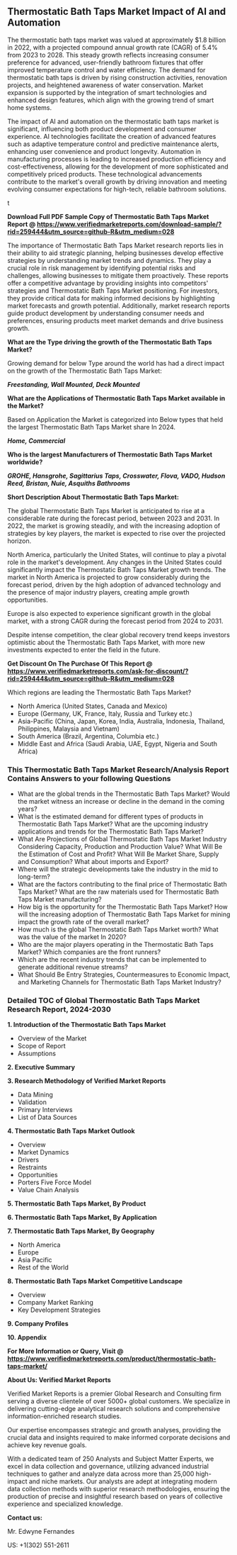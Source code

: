 <h2>Thermostatic Bath Taps Market Impact of AI and Automation</h2><p>The thermostatic bath taps market was valued at approximately $1.8 billion in 2022, with a projected compound annual growth rate (CAGR) of 5.4% from 2023 to 2028. This steady growth reflects increasing consumer preference for advanced, user-friendly bathroom fixtures that offer improved temperature control and water efficiency. The demand for thermostatic bath taps is driven by rising construction activities, renovation projects, and heightened awareness of water conservation. Market expansion is supported by the integration of smart technologies and enhanced design features, which align with the growing trend of smart home systems.</p><p>The impact of AI and automation on the thermostatic bath taps market is significant, influencing both product development and consumer experience. AI technologies facilitate the creation of advanced features such as adaptive temperature control and predictive maintenance alerts, enhancing user convenience and product longevity. Automation in manufacturing processes is leading to increased production efficiency and cost-effectiveness, allowing for the development of more sophisticated and competitively priced products. These technological advancements contribute to the market's overall growth by driving innovation and meeting evolving consumer expectations for high-tech, reliable bathroom solutions.</p>t</p><p id="" class=""><strong>Download Full PDF Sample Copy of Thermostatic Bath Taps Market Report @ <a href="https://www.verifiedmarketreports.com/download-sample/?rid=259444&utm_source=github-R&utm_medium=028" target="_blank">https://www.verifiedmarketreports.com/download-sample/?rid=259444&utm_source=github-R&utm_medium=028</a></strong></p><p>The importance of&nbsp;Thermostatic Bath Taps Market research reports lies in their ability to aid strategic planning, helping businesses develop effective strategies by understanding market trends and dynamics. They play a crucial role in risk management by identifying potential risks and challenges, allowing businesses to mitigate them proactively. These reports offer a competitive advantage by providing insights into competitors' strategies and Thermostatic Bath Taps Market positioning. For investors, they provide critical data for making informed decisions by highlighting market forecasts and growth potential. Additionally, market research reports guide product development by understanding consumer needs and preferences, ensuring products meet market demands and drive business growth.</p><p><strong>What are the&nbsp;Type driving the growth of the Thermostatic Bath Taps Market?</strong></p><p id="" class="">Growing demand for below Type around the world has had a direct impact on the growth of the Thermostatic Bath Taps Market:</p><em><strong>Freestanding, Wall Mounted, Deck Mounted</strong></em></p><strong>What are the&nbsp;Applications&nbsp;of Thermostatic Bath Taps Market available in the Market?</strong></p><p id="" class="">Based on Application the Market is categorized into Below types that held the largest Thermostatic Bath Taps Market share In 2024.</p><em><strong>Home, Commercial</strong></em></p><strong>Who is the largest Manufacturers of Thermostatic Bath Taps Market worldwide?</strong></p><p><em><strong>GROHE, Hansgrohe, Sagittarius Taps, Crosswater, Flova, VADO, Hudson Reed, Bristan, Nuie, Asquiths Bathrooms</strong></em></p><p id="" class=""><strong>Short Description About Thermostatic Bath Taps Market:</strong></p><p>The global Thermostatic Bath Taps Market is anticipated to rise at a considerable rate during the forecast period, between 2023 and 2031. In 2022, the market is growing steadily, and with the increasing adoption of strategies by key players, the market is expected to rise over the projected horizon.</p><p>North America, particularly the United States, will continue to play a pivotal role in the market's development. Any changes in the United States could significantly impact the Thermostatic Bath Taps Market growth trends. The market in North America is projected to grow considerably during the forecast period, driven by the high adoption of advanced technology and the presence of major industry players, creating ample growth opportunities.</p><p>Europe is also expected to experience significant growth in the global market, with a strong CAGR during the forecast period from 2024 to 2031.</p><p>Despite intense competition, the clear global recovery trend keeps investors optimistic about the Thermostatic Bath Taps Market, with more new investments expected to enter the field in the future.</p><p id="" class=""><strong>Get Discount On The Purchase Of This Report @ <a href="https://www.verifiedmarketreports.com/ask-for-discount/?rid=259444&utm_source=github-R&utm_medium=028" target="_blank">https://www.verifiedmarketreports.com/ask-for-discount/?rid=259444&utm_source=github-R&utm_medium=028</a></strong></p>Which regions are leading the Thermostatic Bath Taps Market?</p><ul><li>North America (United States, Canada and Mexico)</li><li>Europe (Germany, UK, France, Italy, Russia and Turkey etc.)</li><li>Asia-Pacific (China, Japan, Korea, India, Australia, Indonesia, Thailand, Philippines, Malaysia and Vietnam)</li><li>South America (Brazil, Argentina, Columbia etc.)</li><li>Middle East and Africa (Saudi Arabia, UAE, Egypt, Nigeria and South Africa)</li></ul><h3 id="" class="">This Thermostatic Bath Taps Market Research/Analysis Report Contains Answers to your following Questions</h3><ul><li>What are the global trends in the Thermostatic Bath Taps Market? Would the market witness an increase or decline in the demand in the coming years?</li><li>What is the estimated demand for different types of products in Thermostatic Bath Taps Market? What are the upcoming industry applications and trends for the Thermostatic Bath Taps Market?</li><li>What Are Projections of Global Thermostatic Bath Taps Market Industry Considering Capacity, Production and Production Value? What Will Be the Estimation of Cost and Profit? What Will Be Market Share, Supply and Consumption? What about imports and Export?</li><li>Where will the strategic developments take the industry in the mid to long-term?</li><li>What are the factors contributing to the final price of Thermostatic Bath Taps Market? What are the raw materials used for Thermostatic Bath Taps Market manufacturing?</li><li>How big is the opportunity for the Thermostatic Bath Taps Market? How will the increasing adoption of Thermostatic Bath Taps Market for mining impact the growth rate of the overall market?</li><li>How much is the global Thermostatic Bath Taps Market worth? What was the value of the market In 2020?</li><li>Who are the major players operating in the Thermostatic Bath Taps Market? Which companies are the front runners?</li><li>Which are the recent industry trends that can be implemented to generate additional revenue streams?</li><li>What Should Be Entry Strategies, Countermeasures to Economic Impact, and Marketing Channels for Thermostatic Bath Taps Market Industry?</li></ul><h3 id="" class="">Detailed TOC of Global Thermostatic Bath Taps Market Research Report, 2024-2030</h3><p id="" class=""><strong>1. Introduction of the Thermostatic Bath Taps Market</strong></p><ul><li>Overview of the Market</li><li>Scope of Report</li><li>Assumptions</li></ul><p id="" class=""><strong>2. Executive Summary</strong></p><p id="" class=""><strong>3. Research Methodology of Verified Market Reports</strong></p><ul><li>Data Mining</li><li>Validation</li><li>Primary Interviews</li><li>List of Data Sources</li></ul><p id="" class=""><strong>4. Thermostatic Bath Taps Market Outlook</strong></p><ul><li>Overview</li><li>Market Dynamics</li><li>Drivers</li><li>Restraints</li><li>Opportunities</li><li>Porters Five Force Model</li><li>Value Chain Analysis</li></ul><p id="" class=""><strong>5. Thermostatic Bath Taps Market, By Product</strong></p><p id="" class=""><strong>6. Thermostatic Bath Taps Market, By Application</strong></p><p id="" class=""><strong>7. Thermostatic Bath Taps Market, By Geography</strong></p><ul><li>North America</li><li>Europe</li><li>Asia Pacific</li><li>Rest of the World</li></ul><p id="" class=""><strong>8. Thermostatic Bath Taps Market Competitive Landscape</strong></p><ul><li>Overview</li><li>Company Market Ranking</li><li>Key Development Strategies</li></ul><p id="" class=""><strong>9. Company Profiles</strong></p><p id="" class=""><strong>10. Appendix</strong></p><p id="" class=""><strong>For More Information or Query, Visit @ <a href="https://www.verifiedmarketreports.com/product/thermostatic-bath-taps-market/" target="_blank">https://www.verifiedmarketreports.com/product/thermostatic-bath-taps-market/</a></strong></p><p id="" class=""><strong>About Us: Verified Market Reports</strong></p><p id="" class="">Verified Market Reports is a premier Global Research and Consulting firm serving a diverse clientele of over 5000+ global customers. We specialize in delivering cutting-edge analytical research solutions and comprehensive information-enriched research studies.</p><p id="" class="">Our expertise encompasses strategic and growth analyses, providing the crucial data and insights required to make informed corporate decisions and achieve key revenue goals.</p><p id="" class="">With a dedicated team of 250 Analysts and Subject Matter Experts, we excel in data collection and governance, utilizing advanced industrial techniques to gather and analyze data across more than 25,000 high-impact and niche markets. Our analysts are adept at integrating modern data collection methods with superior research methodologies, ensuring the production of precise and insightful research based on years of collective experience and specialized knowledge.</p><p id="" class=""><strong>Contact us:</strong></p><p id="" class="">Mr. Edwyne Fernandes</p><p id="" class="">US: +1(302) 551-2611</p>